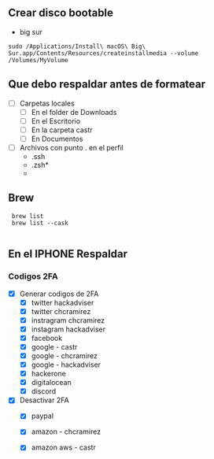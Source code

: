 ## Crear disco bootable
- big sur
```
sudo /Applications/Install\ macOS\ Big\ Sur.app/Contents/Resources/createinstallmedia --volume /Volumes/MyVolume
```

## Que debo respaldar antes de formatear

- [ ] Carpetas locales
	- [ ] En el folder de Downloads
	- [ ] En el Escritorio
	- [ ] En la carpeta castr
	- [ ] En Documentos
- [ ] Archivos con punto . en el perfil
	- .ssh
	- .zsh*
	- 

## Brew

```
 brew list 
 brew list --cask
 
```


## En el IPHONE Respaldar

### Codigos 2FA

- [x] Generar codigos de 2FA
	- [x] twitter hackadviser
	- [x] twitter chcramirez
	- [x] instragram chcramirez
	- [x] instagram hackadviser
	- [x] facebook
	- [x] google - castr
	- [x] google - chcramirez
	- [x] google - hackadviser
	- [x] hackerone
	- [x] digitalocean
	- [x] discord
- [x] Desactivar 2FA
	- [x] paypal
	- [x] amazon - chcramirez
	- [x] amazon aws - castr





